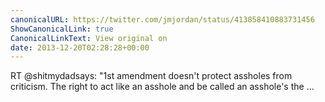 ```yaml
---
canonicalURL: https://twitter.com/jmjordan/status/413858410883731456
ShowCanonicalLink: true
CanonicalLinkText: View original on
date: 2013-12-20T02:28:28+00:00
---
```

RT @shitmydadsays: "1st amendment doesn't protect assholes from criticism. The right to act like an asshole and be called an asshole's the …